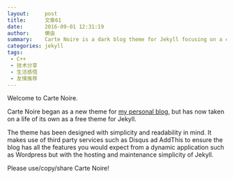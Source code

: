 ```yaml
---
layout:     post
title:      文章61
date:       2016-09-01 12:31:19
author:     懒虫
summary:    Carte Noire is a dark blog theme for Jekyll focusing on a clear reading experience.
categories: jekyll
tags:
 - C++
 - 技术分享
 - 生活感悟
 - 友情推荐
---
```


Welcome to Carte Noire.

Carte Noire began as a new theme for [my personal blog][1], but has now taken
on a life of its own as a free theme for Jekyll.

The theme has been designed with simplicity and readability in mind. It makes
use of third party services such as Disqus ad AddThis to ensure the blog has
all the features you would expect from a dynamic application such as Wordpress
but with the hosting and maintenance simplicity of Jekyll.

Please use/copy/share Carte Noire!

[1]: http://www.jacobtomlinson.co.uk/
